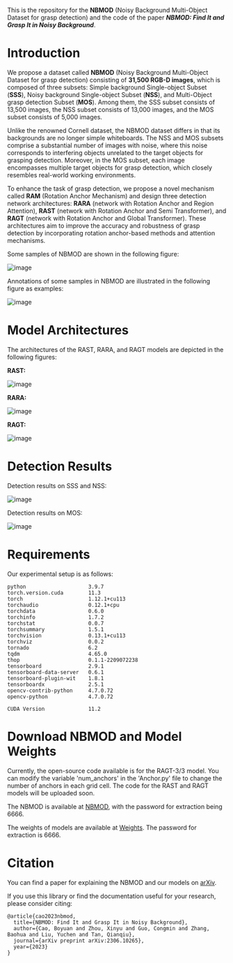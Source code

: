 This is the repository for the **NBMOD** (Noisy Background Multi-Object Dataset for grasp detection) and the code of the paper ***NBMOD: Find It and Grasp It in Noisy Background***.


# Introduction
We propose a dataset called **NBMOD** (Noisy Background Multi-Object Dataset for grasp detection) consisting of **31,500 RGB-D images**, which is composed of three subsets: Simple background Single-object Subset (**SSS**), Noisy background Single-object Subset (**NSS**), and Multi-Object grasp detection Subset (**MOS**). Among them, the SSS subset consists of 13,500 images, the NSS subset consists of 13,000 images, and the MOS subset consists of 5,000 images.

Unlike the renowned Cornell dataset, the NBMOD dataset differs in that its backgrounds are no longer simple whiteboards. The NSS and MOS subsets comprise a substantial number of images with noise, where this noise corresponds to interfering objects unrelated to the target objects for grasping detection. Moreover, in the MOS subset, each image encompasses multiple target objects for grasp detection, which closely resembles real-world working environments.

To enhance the task of grasp detection, we propose a novel mechanism called **RAM** (Rotation Anchor Mechanism) and design three detection network architectures: **RARA** (network with Rotation Anchor and Region Attention), **RAST** (network with Rotation Anchor and Semi Transformer), and **RAGT** (network with Rotation Anchor and Global Transformer). These architectures aim to improve the accuracy and robustness of grasp detection by incorporating rotation anchor-based methods and attention mechanisms.

Some samples of NBMOD are shown in the following figure:

![image](picture/dataset.png) 

Annotations of some samples in NBMOD are illustrated in the following figure as examples:

![image](picture/annotation.png) 


# Model Architectures
The architectures of the RAST, RARA, and RAGT models are depicted in the following figures:

**RAST:**

![image](picture/RAST.png) 

**RARA:**

![image](picture/RARA.png) 

**RAGT:**

![image](picture/RAGT.png) 


# Detection Results
Detection results on SSS and NSS:

![image](picture/detected-single-obj.png) 

Detection results on MOS:

![image](picture/detected-multi-obj.png) 


# Requirements
Our experimental setup is as follows:

    python                    3.9.7
    torch.version.cuda        11.3
    torch                     1.12.1+cu113
    torchaudio                0.12.1+cpu
    torchdata                 0.6.0             
    torchinfo                 1.7.2             
    torchstat                 0.0.7                 
    torchsummary              1.5.1                  
    torchvision               0.13.1+cu113         
    torchviz                  0.0.2                  
    tornado                   6.2             
    tqdm                      4.65.0         
    thop                      0.1.1-2209072238       
    tensorboard               2.9.1                 
    tensorboard-data-server   0.6.1                 
    tensorboard-plugin-wit    1.8.1              
    tensorboardx              2.5.1                
    opencv-contrib-python     4.7.0.72          
    opencv-python             4.7.0.72   

    CUDA Version              11.2


# Download NBMOD and Model Weights
Currently, the open-source code available is for the RAGT-3/3 model. You can modify the variable 'num_anchors' in the 'Anchor.py' file to change the number of anchors in each grid cell. The code for the RAST and RAGT models will be uploaded soon.

The NBMOD is available at [NBMOD](https://pan.baidu.com/s/1kHtTKYkqFciJpfiMkEENaQ), with the password for extraction being 6666.

The weights of models are available at [Weights](https://pan.baidu.com/s/18tAB5Yuu0yAJiyQvjE2vJw). The password for extraction is 6666.


# Citation
You can find a paper for explaining the NBMOD and our models on [arXiv](https://arxiv.org/abs/2306.10265).

If you use this library or find the documentation useful for your research, please consider citing:

    @article{cao2023nbmod,
      title={NBMOD: Find It and Grasp It in Noisy Background},
      author={Cao, Boyuan and Zhou, Xinyu and Guo, Congmin and Zhang, Baohua and Liu, Yuchen and Tan, Qianqiu},
      journal={arXiv preprint arXiv:2306.10265},
      year={2023}
    }
